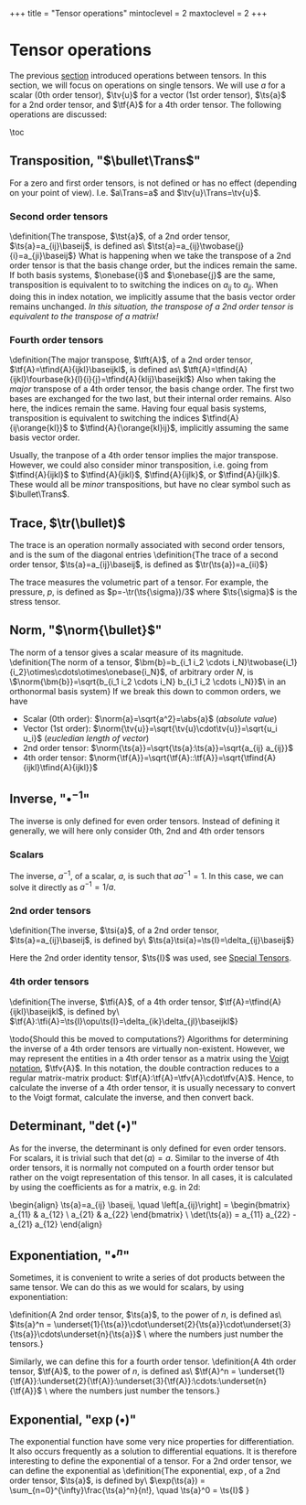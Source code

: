 +++
title = "Tensor operations"
mintoclevel = 2
maxtoclevel = 2
+++

# Tensor operations
The previous [section](/Theory/TensorAlgebra) introduced operations between tensors. In this section, we will focus on operations on single tensors. We will use $a$ for a scalar (0th order tensor), $\tv{u}$ for a vector (1st order tensor), $\ts{a}$ for a 2nd order tensor, and $\tf{A}$ for a 4th order tensor. The following operations are discussed:

\toc


## Transposition, "$\bullet\Trans$"
For a zero and first order tensors, is not defined or has no effect (depending on your point of view). I.e. $a\Trans=a$ and $\tv{u}\Trans=\tv{u}$.

### Second order tensors
\definition{The transpose, $\tst{a}$, of a 2nd order tensor, $\ts{a}=a_{ij}\baseij$, is defined as\\ $\tst{a}=a_{ij}\twobase{j}{i}=a_{ji}\baseij$}
What is happening when we take the transpose of a 2nd order tensor is that the basis change order, but the indices remain the same. If both basis systems, $\onebase{i}$ and $\onebase{j}$ are the same, transposition is equivalent to to switching the indices on $a_{ij}$ to $a_{ji}$. When doing this in index notation, we implicitly assume that the basis vector order remains unchanged. *In this situation, the transpose of a 2nd order tensor is equivalent to the transpose of a matrix!*

### Fourth order tensors
\definition{The major transpose, $\tft{A}$, of a 2nd order tensor, $\tf{A}=\tfind{A}{ijkl}\baseijkl$, is defined as\\ $\tft{A}=\tfind{A}{ijkl}\fourbase{k}{l}{i}{j}=\tfind{A}{klij}\baseijkl$}
Also when taking the *major* transpose of a 4th order tensor, the basis change order. The first two bases are exchanged for the two last, but their internal order remains. Also here, the indices remain the same. Having four equal basis systems, transposition is equivalent to switching the indices $\tfind{A}{ij\orange{kl}}$ to $\tfind{A}{\orange{kl}ij}$, implicitly assuming the same basis vector order. 

Usually, the tranpose of a 4th order tensor implies the major transpose. However, we could also consider minor transposition, i.e. going from $\tfind{A}{ijkl}$ to $\tfind{A}{jikl}$, $\tfind{A}{ijlk}$, or $\tfind{A}{jilk}$. These would all be *minor* transpositions, but have no clear symbol such as $\bullet\Trans$. 

## Trace, $\tr(\bullet)$
The trace is an operation normally associated with second order tensors, and is the sum of the diagonal entries
\definition{The trace of a second order tensor, $\ts{a}=a_{ij}\baseij$, is defined as $\tr(\ts{a})=a_{ii}$}

The trace measures the volumetric part of a tensor. For example, the pressure, $p$, is defined as $p=-\tr(\ts{\sigma})/3$ where $\ts{\sigma}$ is the stress tensor. 

## Norm, "$\norm{\bullet}$"
The norm of a tensor gives a scalar measure of its magnitude.
\definition{The norm of a tensor, $\bm{b}=b_{i_1 i_2 \cdots i_N}\twobase{i_1}{i_2}\otimes\cdots\otimes\onebase{i_N}$, of arbitrary order $N$, is \\$\norm{\bm{b}}=\sqrt{b_{i_1 i_2 \cdots i_N} b_{i_1 i_2 \cdots i_N}}$\\
in an orthonormal basis system}
If we break this down to common orders, we have
* Scalar (0th order): $\norm{a}=\sqrt{a^2}=\abs{a}$ (*absolute value*)
* Vector (1st order): $\norm{\tv{u}}=\sqrt{\tv{u}\cdot\tv{u}}=\sqrt{u_i u_i}$ (*eucledian length of vector*)
* 2nd order tensor: $\norm{\ts{a}}=\sqrt{\ts{a}:\ts{a}}=\sqrt{a_{ij} a_{ij}}$
* 4th order tensor: $\norm{\tf{A}}=\sqrt{\tf{A}::\tf{A}}=\sqrt{\tfind{A}{ijkl}\tfind{A}{ijkl}}$

## Inverse, "$\bullet^{-1}$"
The inverse is only defined for even order tensors. Instead of defining it generally, we will here only consider 0th, 2nd and 4th order tensors

### Scalars
The inverse, $a^{-1}$, of a scalar, $a$, is such that $a a^{-1} = 1$. In this case, we can solve it directly as $a^{-1} = 1/a$.

### 2nd order tensors
\definition{The inverse, $\tsi{a}$, of a 2nd order tensor, $\ts{a}=a_{ij}\baseij$, is defined by\\
$\ts{a}\tsi{a}=\ts{I}=\delta_{ij}\baseij$}

Here the 2nd order identity tensor, $\ts{I}$ was used, see [Special Tensors](/Theory/SpecialTensors). 

### 4th order tensors
\definition{The inverse, $\tfi{A}$, of a 4th order tensor, $\tf{A}=\tfind{A}{ijkl}\baseijkl$, is defined by\\
$\tf{A}:\tfi{A}=\ts{I}\opu\ts{I}=\delta_{ik}\delta_{jl}\baseijkl$}

\todo{Should this be moved to computations?}
Algorithms for determining the inverse of a 4th order tensors are virtually non-existent. However, we may represent the entities in a 4th order tensor as a matrix using the [Voigt notation](/Theory/TensorComputation#voigt_notation), $\tfv{A}$. In this notation, the double contraction reduces to a regular matrix-matrix product: $\tf{A}:\tf{A}=\tfv{A}\cdot\tfv{A}$. Hence, to calculate the inverse of a 4th order tensor, it is usually necessary to convert to the Voigt format, calculate the inverse, and then convert back. 

## Determinant, "$\det(\bullet)$"
As for the inverse, the determinant is only defined for even order tensors. For scalars, it is trivial such that $\det(a)=a$. Similar to the inverse of 4th order tensors, it is normally not computed on a fourth order tensor but rather on the voigt representation of this tensor. In all cases, it is calculated by using the coefficients as for a matrix, e.g. in 2d:

\begin{align}
\ts{a}=a_{ij} \baseij, \quad \left[a_{ij}\right] = \begin{bmatrix} a_{11} & a_{12} \\ a_{21} & a_{22} \end{bmatrix} \\
\det(\ts{a}) = a_{11} a_{22} - a_{21} a_{12}
\end{align}

## Exponentiation, "$\bullet^n$"
Sometimes, it is convenient to write a series of dot products between the same tensor. We can do this as we would for scalars, by using exponentiation:

\definition{A 2nd order tensor, $\ts{a}$, to the power of $n$, is defined as\\
$\ts{a}^n = \underset{1}{\ts{a}}\cdot\underset{2}{\ts{a}}\cdot\underset{3}{\ts{a}}\cdots\underset{n}{\ts{a}}$ \\ where the numbers just number the tensors.}

Similarly, we can define this for a fourth order tensor.
\definition{A 4th order tensor, $\tf{A}$, to the power of $n$, is defined as\\
$\tf{A}^n = \underset{1}{\tf{A}}:\underset{2}{\tf{A}}:\underset{3}{\tf{A}}:\cdots:\underset{n}{\tf{A}}$ \\ where the numbers just number the tensors.}

## Exponential, "$\exp(\bullet)$"
The exponential function have some very nice properties for differentiation. It also occurs frequently as a solution to differential equations. It is therefore interesting to define the exponential of a tensor. For a 2nd order tensor, we can define the exponential as
\definition{The exponential, $\exp$, of a 2nd order tensor, $\ts{a}$, is defined by\\
$\exp(\ts{a}) = \sum_{n=0}^{\infty}\frac{\ts{a}^n}{n!}, \quad \ts{a}^0 = \ts{I}$ }